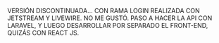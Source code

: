 VERSIÓN DISCONTINUADA... CON RAMA LOGIN REALIZADA CON JETSTREAM Y LIVEWIRE. NO ME GUSTÓ. PASO A HACER LA API CON LARAVEL, Y LUEGO DESARROLLAR POR SEPARADO EL FRONT-END, QUIZÁS CON REACT JS.
